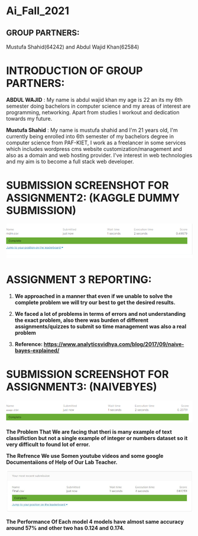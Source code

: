 # Ai_Fall_2021

## GROUP PARTNERS:
Mustufa Shahid(64242) and 
Abdul Wajid Khan(62584)

# INTRODUCTION OF GROUP PARTNERS:
**ABDUL WAJID** : My name is abdul wajid khan my age is 22 an its my 6th semester doing bachelors in computer science  and my areas of interest are programming, networking. Apart from studies I workout and dedication towards my future.

**Mustufa Shahid** : My name is mustufa shahid and I'm 21 years old, I'm currently being enrolled into 6th semester of my bachelors degree in computer science from PAF-KIET, I work as a freelancer in some services which includes wordpress cms website customization/management and also as a domain and web hosting provider. I've interest in web technologies and my aim is to become a full stack web developer.


# SUBMISSION SCREENSHOT FOR ASSIGNMENT2: (KAGGLE DUMMY SUBMISSION)

![](nov21%20-%20KaggleCompetition/score1.PNG)

# ASSIGNMENT 3 REPORTING:
1. **We approached in a manner that even if we unable to solve the complete problem we will try our best to get the desired results.**

2. **We faced a lot of problems in terms of errors and not understanding the exact problem, also there was burden of different assignments/quizzes to submit so time management was also a real problem**

3. **Reference: https://www.analyticsvidhya.com/blog/2017/09/naive-bayes-explained/**

# SUBMISSION SCREENSHOT FOR ASSIGNMENT3: (NAIVEBYES)
![](Assign02-Naive%20Bayes/submission3.png)

**The Problem That We are facing that theri is many example of text classifiction but not a single example of integer or numbers dataset so it very difficult to found lot of error.**

**The Refrence We use Somen youtube videos and some google Documentaiions of Help of Our Lab Teacher.**

![](Project/Submission.png)

**The Performance Of Each model 4 models have almost same accuracy around 57% and other two has 0.124 and 0.174.**

